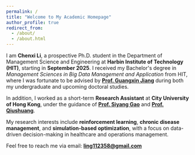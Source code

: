 ```yaml
---
permalink: /
title: "Welcome to My Academic Homepage"
author_profile: true
redirect_from: 
  - /about/
  - /about.html
---
```


I am **Chenxi Li**, a prospective Ph.D. student in the Department of Management Science and Engineering at **Harbin Institute of Technology (HIT)**, starting in **September 2025**. I received my Bachelor's degree in *Management Sciences in Big Data Management and Application* from HIT, where I was fortunate to be advised by [**Prof. Guangxin Jiang**](https://homepage.hit.edu.cn/jiangguangxin) during both my undergraduate and upcoming doctoral studies.

In addition, I worked as a short-term **Research Assistant** at **City University of Hong Kong**, under the guidance of [**Prof. Siyang Gao**](https://www.cityu.edu.hk/stfprofile/siyangao.htm) and [**Prof. Qiushuang**](https://shq-ml.github.io/#publication).

My research interests include **reinforcement learning**, **chronic disease management**, and **simulation-based optimization**, with a focus on data-driven decision-making in healthcare and operations management.

Feel free to reach me via email: [**ling112358@gmail.com**](ling112358@gmail.com)

